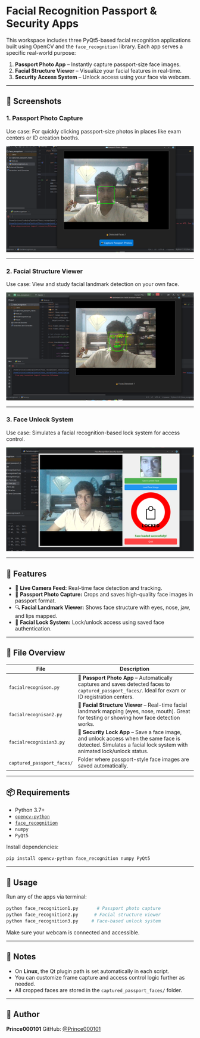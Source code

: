 
# Facial Recognition Passport & Security Apps

This workspace includes three PyQt5-based facial recognition applications built using OpenCV and the `face_recognition` library. Each app serves a specific real-world purpose:

1. **Passport Photo App** – Instantly capture passport-size face images.
2. **Facial Structure Viewer** – Visualize your facial features in real-time.
3. **Security Access System** – Unlock access using your face via webcam.

---

## 📸 Screenshots

### 1. Passport Photo Capture

Use case: For quickly clicking passport-size photos in places like exam centers or ID creation booths.

![Passport Photo App](screenshot1.png)

---

### 2. Facial Structure Viewer

Use case: View and study facial landmark detection on your own face.

![Facial Landmark Viewer](screenshot2.png)

---

### 3. Face Unlock System

Use case: Simulates a facial recognition-based lock system for access control.

![Face Lock System](screenshot3.png)

---

## 🔧 Features

* 🎥 **Live Camera Feed:** Real-time face detection and tracking.
* 🛂 **Passport Photo Capture:** Crops and saves high-quality face images in passport format.
* 🔍 **Facial Landmark Viewer:** Shows face structure with eyes, nose, jaw, and lips mapped.
* 🔐 **Facial Lock System:** Lock/unlock access using saved face authentication.

---

## 📂 File Overview

| File                       | Description                                                                                                                                                      |
| -------------------------- | ---------------------------------------------------------------------------------------------------------------------------------------------------------------- |
| `facialrecognison.py`      | 📸 **Passport Photo App** – Automatically captures and saves detected faces to `captured_passport_faces/`. Ideal for exam or ID registration centers.            |
| `facialrecognisan2.py`     | 👤 **Facial Structure Viewer** – Real-time facial landmark mapping (eyes, nose, mouth). Great for testing or showing how face detection works.                   |
| `facialrecognisian3.py`    | 🔐 **Security Lock App** – Save a face image, and unlock access when the same face is detected. Simulates a facial lock system with animated lock/unlock status. |
| `captured_passport_faces/` | Folder where passport-style face images are saved automatically.                                                                                                 |

---

## 📦 Requirements

* Python 3.7+
* [`opencv-python`](https://pypi.org/project/opencv-python/)
* [`face_recognition`](https://pypi.org/project/face-recognition/)
* `numpy`
* `PyQt5`

Install dependencies:

```bash
pip install opencv-python face_recognition numpy PyQt5
```

---

## 🚀 Usage

Run any of the apps via terminal:

```bash
python face_recognition1.py       # Passport photo capture
python face_recognition2.py      # Facial structure viewer
python face_recognition3.py     # Face-based unlock system
```

Make sure your webcam is connected and accessible.

---

## 📝 Notes

* On **Linux**, the Qt plugin path is set automatically in each script.
* You can customize frame capture and access control logic further as needed.
* All cropped faces are stored in the `captured_passport_faces/` folder.

---

## 👤 Author

**Prince000101**
GitHub: [@Prince000101](https://github.com/Prince000101)
